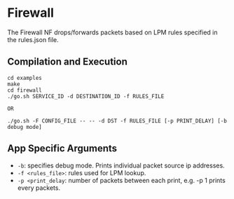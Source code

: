 Firewall
==
The Firewall NF drops/forwards packets based on LPM rules specified in the  rules.json file.

Compilation and Execution
--
```
cd examples
make
cd firewall
./go.sh SERVICE_ID -d DESTINATION_ID -f RULES_FILE

OR 

./go.sh -F CONFIG_FILE -- -- -d DST -f RULES_FILE [-p PRINT_DELAY] [-b debug mode]
```

App Specific Arguments
--
  - `-b`: specifies debug mode. Prints individual packet source ip addresses.
  - `-f <rules_file>`: rules used for LPM lookup.
  - `-p <print_delay`: number of packets between each print, e.g. -p 1 prints every packets.

